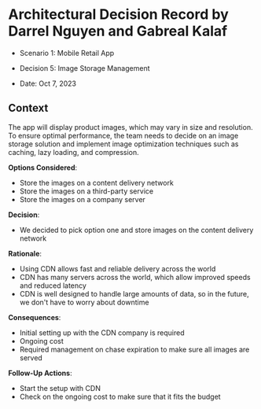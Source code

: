 # Architectural Decision Record by Darrel Nguyen and Gabreal Kalaf

  * Scenario 1: Mobile Retail App

  * Decision 5: Image Storage Management

  * Date: Oct 7, 2023

## Context 
  The app will display product images, which may vary in size and resolution. To ensure optimal performance, the team needs to decide on an image storage solution and implement image optimization techniques such as caching, lazy loading, and compression.

**Options Considered**:
  * Store the images on a content delivery network
  * Store the images on a third-party service
  * Store the images on a company server

**Decision**:
  * We decided to pick option one and store images on the content delivery network

**Rationale**:
  * Using CDN allows fast and reliable delivery across the world
  * CDN has many servers across the world, which allow improved speeds and reduced latency
  * CDN is well designed to handle large amounts of data, so in the future, we don't have to worry about downtime


**Consequences**:
  * Initial setting up with the CDN company is required
  * Ongoing cost
  * Required management on chase expiration to make sure all images are served


**Follow-Up Actions**:
  * Start the setup with CDN
  * Check on the ongoing cost to make sure that it fits the budget